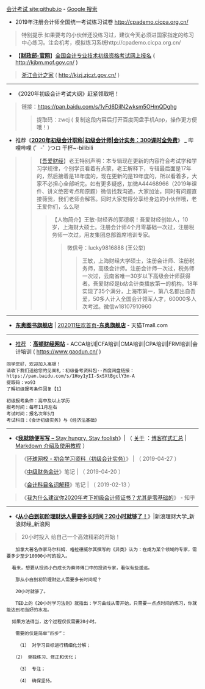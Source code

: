 [会计考试 site:github.io](https://cn.bing.com/search?q=%E4%BC%9A%E8%AE%A1%E8%80%83%E8%AF%95+site%3Agithub.io) - [Google 搜索](https://www.google.com/search?hl=zh_CN&ei=Rah9Xf2GDJDN-Qayn7Ag&q=%E4%BC%9A%E8%AE%A1%E8%80%83%E8%AF%95+site%3Agithub.io)

- 2019年注册会计师全国统一考试练习试卷 http://cpademo.cicpa.org.cn/ 
> 特别提示  如果要考的小伙伴还没练习过，建议今天必须进国家指定的练习中心练习。注会机考，模拟练习系统http://cpademo.cicpa.org.cn/

- 【[**财政部-官网**](http://www.mof.gov.cn/)】[全国会计专业技术初级资格考试网上报名](http://kjbm.mof.gov.cn/) ( http://kjbm.mof.gov.cn/ )
> [浙江会计之家](http://kjzj.zjczt.gov.cn/AccountHome/front/index.html) ( http://kjzj.zjczt.gov.cn/ )
------------------------------------------------

- 《2020年初级会计考试大纲》赶紧领取吧！
>  链接：https://pan.baidu.com/s/1yFd6DjlN2wksm5OHmQDghg 
>> 提取码：zwcj 
>> ( 复制这段内容后打开百度网盘手机App，操作更方便哦！)

- 推荐《[**2020年初级会计职称|初级会计师|会计实务：300课时全免费**](https://www.bilibili.com/video/av16104601/)》 _ 哔哩哔哩 (゜-゜)つロ 干杯~-bilibili
>> 【[吾爱财经](https://space.bilibili.com/96081167)】老王特别声明：本专辑现在更新的内容符合考试学和学习学规律，个别学员看着有点蒙，老王解释下，专辑最后面是17年的，然后接着是18年度的，现在更新的是19年度的，所以看着多，大家不必担心全部听完。如有更多疑惑，加微A44468966（2019年课件、讲义绝密考点和原题）微信找我沟通，大家加油，同时有问题直接薇我，我们老师会解答。同时大家觉得分享给身边的小伙伴哦，老王爱你们，么么哒
>>> 【人物简介】王敏-财经界的郭德纲！吾爱财经创始人，10 岁，上海财大硕士。注册会计师4个月零基础一次过，注册税务师一次过，用友集团总部首席培训专家。
>>>> 微信号：lucky9816888 (王公举)
>>>>> 王敏，上海财经大学硕士，注册会计师、注册税务师，高级会计师。注册会计师一次过，税务师一次过，云南省唯一30岁以下高级会计师获得者。吾爱财经是b站会计类播放第一的机构。18年实现了35个满分，上海市第一，第八名都出自吾爱，50多人计入全国会计领军人才，60000多人次考过。微信w18107910960 
------------------------------------------------

- [**东奥图书旗舰店**](https://dongaots.tmall.com/shop/view_shop.htm?spm=a1z0k.7628869.0.0.3bc67936jGbHnG&shop_id=112529566 ) | [202011狂欢首页-**东奥旗舰店**](https://dongaofw.tmall.com/shop/view_shop.htm?spm=a1z0k.7628869.0.0.3bc67936jGbHnG&shop_id=105168601) - 天猫Tmall.com  
------------------------------------------------

- [推荐](https://github.com/taoste/Hello-World/tree/master/github/d.gaodun.cn/ReadMe.md) ：[**高顿财经网站**](https://www.gaodun.cn/) - ACCA培训|CFA培训|CMA培训|CPA培训|FRM培训|会计培训 ( https://www.gaodun.cn/  )

```
同学您好，欢迎加入高顿！
请收下我们送给您的见面礼：初级备考资料包--百度网盘链接：https://pan.baidu.com/s/1Hoy1yII-SxSXtBgclY3m-A 
提取码：vo93 
了解初级报考条件回复【1】
```
```
初级报考条件：高中及以上学历
报考时间：每年11月左右
考试时间：报名次年5月
考试科目：《会计初级实务》与《经济法基础》
```
------------------------------------------------
- 《[**我就随便写写** – Stay hungry, Stay foolish](https://hejiayuan1998.github.io/)》| （  [关于](https://hejiayuan1998.github.io/about/) ：[博客样式汇总](https://hejiayuan1998.github.io/2018/01/11/style-summary/) | [Markdown 介绍及使用教程](https://hejiayuan1998.github.io/2018/05/03/the-introduction-of-markdown/) ）
 > 《[环球网校 - 初会学习资料（初级会计实务）](https://hejiayuan1998.github.io/2019/04/27/iukkxtxiziln/)》 |  （  2019-04-27 ）
 > 
 > 《[中级财务会计](https://hejiayuan1998.github.io/2018/05/28/study-notes-of-intermediate-financial-accounting/ )》笔记 |  （  2019-04-20  ）
 > 
 > 《[会计科目名词解释](https://hejiayuan1998.github.io/2017/10/17/explanation-of-accounting-terms/)》笔记 |  （  2019-02-13  ）
 > 
 
> 《[我为什么建议你2020年考下初级会计师证书？尤其是零基础的](https://zhuanlan.zhihu.com/p/69159147)》 - 知乎  

------------------------------------------------

- 《[**从小白到初阶理财达人需要多长时间？20小时就够了！**](https://finance.sina.com.cn/edu/2019-10-16/doc-iicezzrr2642008.shtml)》|新浪理财大学_新浪财经_新浪网  

> 20小时投入  给自己一个高效精彩的开始！
```
　　加拿大著名作家马尔科姆．格拉德威尔其撰写的《异类》认为：在成为某个领域的专家，需要多少至少10000小时的投入。
  
  看来，想要从投资小白成长为蔡师傅口中的投资专家，看似有些遥远。

　　那从小白到初阶理财达人需要多长时间呢？

　　20小时就够了。

　　TED上的《20小时学习法则》就指出：学习曲线从零开始，只需要一点点时间的练习，你就能达到相当好的水准。
  
  如果方法得当，这个过程仅仅需要20小时。

　　需要的仅是简单“四步“：
  
    （1） 对学习目标进行精细化分解； 

　　（2） 单独练习、修正和优化； 
  
    （3） 专注； 
    
    （4） 确保坚持。
```
